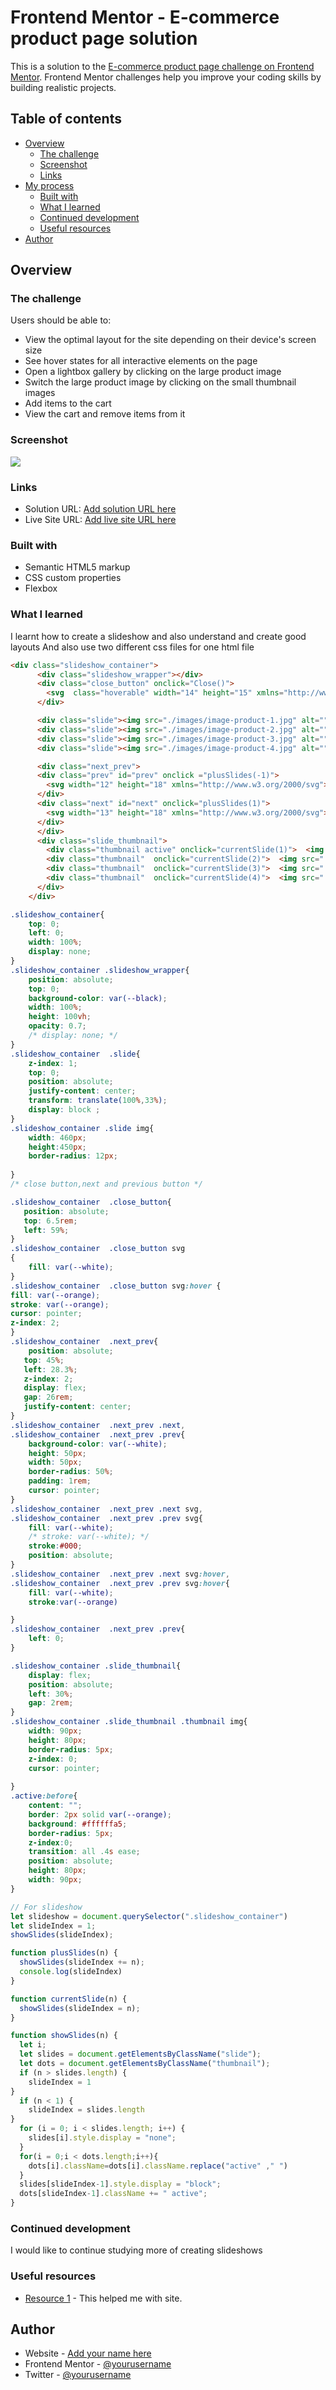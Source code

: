 # Frontend Mentor - E-commerce product page solution

This is a solution to the [E-commerce product page challenge on Frontend Mentor](https://www.frontendmentor.io/challenges/ecommerce-product-page-UPsZ9MJp6). Frontend Mentor challenges help you improve your coding skills by building realistic projects.

## Table of contents

- [Overview](#overview)
  - [The challenge](#the-challenge)
  - [Screenshot](#screenshot)
  - [Links](#links)
- [My process](#my-process)
  - [Built with](#built-with)
  - [What I learned](#what-i-learned)
  - [Continued development](#continued-development)
  - [Useful resources](#useful-resources)
- [Author](#author)


## Overview

### The challenge

Users should be able to:

- View the optimal layout for the site depending on their device's screen size
- See hover states for all interactive elements on the page
- Open a lightbox gallery by clicking on the large product image
- Switch the large product image by clicking on the small thumbnail images
- Add items to the cart
- View the cart and remove items from it

### Screenshot

![](./screenshots/Screenshot.png)



### Links

- Solution URL: [Add solution URL here](https://your-solution-url.com)
- Live Site URL: [Add live site URL here](https://your-live-site-url.com)



### Built with

- Semantic HTML5 markup
- CSS custom properties
- Flexbox

### What I learned

I learnt how to create a slideshow and also understand and create good layouts
And also use two different css files for one html file

```html
<div class="slideshow_container">
      <div class="slideshow_wrapper"></div>       
      <div class="close_button" onclick="Close()">
        <svg  class="hoverable" width="14" height="15" xmlns="http://www.w3.org/2000/svg"><path d="m11.596.782 2.122 2.122L9.12 7.499l4.597 4.597-2.122 2.122L7 9.62l-4.595 4.597-2.122-2.122L4.878 7.5.282 2.904 2.404.782l4.595 4.596L11.596.782Z"  /></svg>
      </div>

      <div class="slide"><img src="./images/image-product-1.jpg" alt=""></div>
      <div class="slide"><img src="./images/image-product-2.jpg" alt=""></div>
      <div class="slide"><img src="./images/image-product-3.jpg" alt=""></div>
      <div class="slide"><img src="./images/image-product-4.jpg" alt=""></div>

      <div class="next_prev">
      <div class="prev" id="prev" onclick ="plusSlides(-1)">
        <svg width="12" height="18" xmlns="http://www.w3.org/2000/svg"><path d="M11 1 3 9l8 8"  stroke-width="3" stroke="#none" fill="none" fill-rule="evenodd"/></svg>
      </div>
      <div class="next" id="next" onclick="plusSlides(1)">
        <svg width="13" height="18" xmlns="http://www.w3.org/2000/svg"><path d="m2 1 8 8-8 8" stroke="#none" stroke-width="3" fill="none" fill-rule="evenodd"/></svg>
      </div>
      </div>
      <div class="slide_thumbnail">
        <div class="thumbnail active" onclick="currentSlide(1)">  <img src="./images/image-product-1-thumbnail.jpg" alt=""></div>
        <div class="thumbnail"  onclick="currentSlide(2)">  <img src="./images/image-product-2-thumbnail.jpg" alt=""></div>
        <div class="thumbnail"  onclick="currentSlide(3)">  <img src="./images/image-product-3-thumbnail.jpg" alt=""></div>
        <div class="thumbnail"  onclick="currentSlide(4)">  <img src="./images/image-product-4-thumbnail.jpg" alt=""></div>
      </div>
    </div>
```
```css
.slideshow_container{
    top: 0;
    left: 0;
    width: 100%;
    display: none;
}
.slideshow_container .slideshow_wrapper{
    position: absolute;
    top: 0;
    background-color: var(--black);
    width: 100%;
    height: 100vh;
    opacity: 0.7;
    /* display: none; */
}
.slideshow_container  .slide{
    z-index: 1;
    top: 0;
    position: absolute; 
    justify-content: center;
    transform: translate(100%,33%);
    display: block ;
}
.slideshow_container .slide img{
    width: 460px;
    height:450px;
    border-radius: 12px;
   
}
/* close button,next and previous button */

.slideshow_container  .close_button{
   position: absolute;
   top: 6.5rem;
   left: 59%;
}
.slideshow_container  .close_button svg
{
    fill: var(--white);
}
.slideshow_container  .close_button svg:hover {
fill: var(--orange);
stroke: var(--orange);
cursor: pointer;
z-index: 2;
}
.slideshow_container  .next_prev{
    position: absolute;
   top: 45%;
   left: 28.3%; 
   z-index: 2;
   display: flex;
   gap: 26rem;
   justify-content: center;
}
.slideshow_container  .next_prev .next,
.slideshow_container  .next_prev .prev{
    background-color: var(--white);
    height: 50px;
    width: 50px;
    border-radius: 50%;
    padding: 1rem;
    cursor: pointer;
}
.slideshow_container  .next_prev .next svg,
.slideshow_container  .next_prev .prev svg{
    fill: var(--white);
    /* stroke: var(--white); */
    stroke:#000;
    position: absolute;
}
.slideshow_container  .next_prev .next svg:hover,
.slideshow_container  .next_prev .prev svg:hover{
    fill: var(--white);
    stroke:var(--orange)

}
.slideshow_container  .next_prev .prev{
    left: 0;
}

.slideshow_container .slide_thumbnail{
    display: flex;
    position: absolute;
    left: 30%;
    gap: 2rem;
}
.slideshow_container .slide_thumbnail .thumbnail img{
    width: 90px;
    height: 80px;
    border-radius: 5px;
    z-index: 0;
    cursor: pointer;
   
}
.active:before{
    content: "";
    border: 2px solid var(--orange);
    background: #ffffffa5;
    border-radius: 5px;
    z-index:0;
    transition: all .4s ease;
    position: absolute;
    height: 80px;
    width: 90px;
}

```
```js
// For slideshow
let slideshow = document.querySelector(".slideshow_container")
let slideIndex = 1;
showSlides(slideIndex);

function plusSlides(n) {
  showSlides(slideIndex += n);
  console.log(slideIndex)
}

function currentSlide(n) {
  showSlides(slideIndex = n);
}

function showSlides(n) {
  let i;
  let slides = document.getElementsByClassName("slide");
  let dots = document.getElementsByClassName("thumbnail");
  if (n > slides.length) {
    slideIndex = 1
}    
  if (n < 1) {
    slideIndex = slides.length
}
  for (i = 0; i < slides.length; i++) {
    slides[i].style.display = "none";  
  }
  for(i = 0;i < dots.length;i++){
    dots[i].className=dots[i].className.replace("active" ," ")
  }
  slides[slideIndex-1].style.display = "block";  
  dots[slideIndex-1].className += " active";
}
```

### Continued development
I would like to continue studying more of creating slideshows

### Useful resources

- [Resource 1](https://www.w3schools.com/howto/howto_js_slideshow.asp) - This helped me  with site. 



## Author

- Website - [Add your name here](https://www.your-site.com)
- Frontend Mentor - [@yourusername](https://www.frontendmentor.io/profile/yourusername)
- Twitter - [@yourusername](https://www.twitter.com/yourusername)

